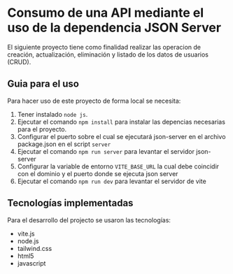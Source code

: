 # Consumo de una API mediante el uso de la dependencia JSON Server

El siguiente proyecto tiene como finalidad realizar las operacion de creación, actualización, eliminación y listado de los datos de usuarios (CRUD).

## Guia para el uso

Para hacer uso de este proyecto de forma local se necesita:

1. Tener instalado `node js`.
2. Ejecutar el comando `npm install` para instalar las depencias necesarias para el proyecto.
3. Configurar el puerto sobre el cual se ejecutará json-server en el archivo package.json en el script `server`
4. Ejecutar el comando `npm run server` para levantar el servidor json-server
5. Configurar la variable de entorno `VITE_BASE_URL` la cual debe coincidir con el dominio y el puerto donde se ejecuta json server
6. Ejecutar el comando `npm run dev` para levantar el servidor de vite

## Tecnologías implementadas

Para el desarrollo del projecto se usaron las tecnologías:

- vite.js
- node.js
- tailwind.css
- html5
- javascript